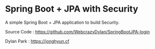 # Spring Boot + JPA with Security

A simple Spring Boot + JPA application to build Security.

Source Code : https://github.com/WebcrazyDylan/SpringBootJPA-login

Dylan Park : https://jonghyun.cf